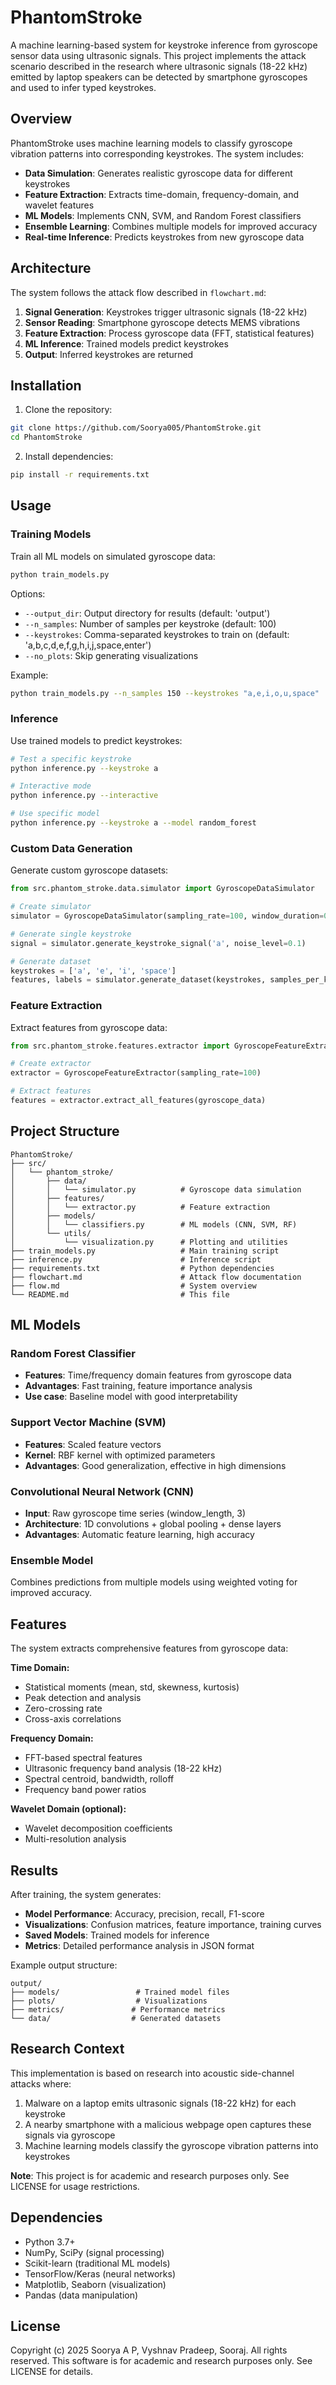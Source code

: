 # PhantomStroke

A machine learning-based system for keystroke inference from gyroscope sensor data using ultrasonic signals. This project implements the attack scenario described in the research where ultrasonic signals (18-22 kHz) emitted by laptop speakers can be detected by smartphone gyroscopes and used to infer typed keystrokes.

## Overview

PhantomStroke uses machine learning models to classify gyroscope vibration patterns into corresponding keystrokes. The system includes:

- **Data Simulation**: Generates realistic gyroscope data for different keystrokes
- **Feature Extraction**: Extracts time-domain, frequency-domain, and wavelet features
- **ML Models**: Implements CNN, SVM, and Random Forest classifiers
- **Ensemble Learning**: Combines multiple models for improved accuracy
- **Real-time Inference**: Predicts keystrokes from new gyroscope data

## Architecture

The system follows the attack flow described in `flowchart.md`:

1. **Signal Generation**: Keystrokes trigger ultrasonic signals (18-22 kHz)
2. **Sensor Reading**: Smartphone gyroscope detects MEMS vibrations
3. **Feature Extraction**: Process gyroscope data (FFT, statistical features)
4. **ML Inference**: Trained models predict keystrokes
5. **Output**: Inferred keystrokes are returned

## Installation

1. Clone the repository:
```bash
git clone https://github.com/Soorya005/PhantomStroke.git
cd PhantomStroke
```

2. Install dependencies:
```bash
pip install -r requirements.txt
```

## Usage

### Training Models

Train all ML models on simulated gyroscope data:

```bash
python train_models.py
```

Options:
- `--output_dir`: Output directory for results (default: 'output')
- `--n_samples`: Number of samples per keystroke (default: 100)
- `--keystrokes`: Comma-separated keystrokes to train on (default: 'a,b,c,d,e,f,g,h,i,j,space,enter')
- `--no_plots`: Skip generating visualizations

Example:
```bash
python train_models.py --n_samples 150 --keystrokes "a,e,i,o,u,space"
```

### Inference

Use trained models to predict keystrokes:

```bash
# Test a specific keystroke
python inference.py --keystroke a

# Interactive mode
python inference.py --interactive

# Use specific model
python inference.py --keystroke a --model random_forest
```

### Custom Data Generation

Generate custom gyroscope datasets:

```python
from src.phantom_stroke.data.simulator import GyroscopeDataSimulator

# Create simulator
simulator = GyroscopeDataSimulator(sampling_rate=100, window_duration=0.2)

# Generate single keystroke
signal = simulator.generate_keystroke_signal('a', noise_level=0.1)

# Generate dataset
keystrokes = ['a', 'e', 'i', 'space']
features, labels = simulator.generate_dataset(keystrokes, samples_per_key=50)
```

### Feature Extraction

Extract features from gyroscope data:

```python
from src.phantom_stroke.features.extractor import GyroscopeFeatureExtractor

# Create extractor
extractor = GyroscopeFeatureExtractor(sampling_rate=100)

# Extract features
features = extractor.extract_all_features(gyroscope_data)
```

## Project Structure

```
PhantomStroke/
├── src/
│   └── phantom_stroke/
│       ├── data/
│       │   └── simulator.py          # Gyroscope data simulation
│       ├── features/
│       │   └── extractor.py          # Feature extraction
│       ├── models/
│       │   └── classifiers.py        # ML models (CNN, SVM, RF)
│       └── utils/
│           └── visualization.py      # Plotting and utilities
├── train_models.py                   # Main training script
├── inference.py                      # Inference script
├── requirements.txt                  # Python dependencies
├── flowchart.md                      # Attack flow documentation
├── flow.md                           # System overview
└── README.md                         # This file
```

## ML Models

### Random Forest Classifier
- **Features**: Time/frequency domain features from gyroscope data
- **Advantages**: Fast training, feature importance analysis
- **Use case**: Baseline model with good interpretability

### Support Vector Machine (SVM)
- **Features**: Scaled feature vectors
- **Kernel**: RBF kernel with optimized parameters
- **Advantages**: Good generalization, effective in high dimensions

### Convolutional Neural Network (CNN)
- **Input**: Raw gyroscope time series (window_length, 3)
- **Architecture**: 1D convolutions + global pooling + dense layers
- **Advantages**: Automatic feature learning, high accuracy

### Ensemble Model
Combines predictions from multiple models using weighted voting for improved accuracy.

## Features

The system extracts comprehensive features from gyroscope data:

**Time Domain:**
- Statistical moments (mean, std, skewness, kurtosis)
- Peak detection and analysis
- Zero-crossing rate
- Cross-axis correlations

**Frequency Domain:**
- FFT-based spectral features
- Ultrasonic frequency band analysis (18-22 kHz)
- Spectral centroid, bandwidth, rolloff
- Frequency band power ratios

**Wavelet Domain (optional):**
- Wavelet decomposition coefficients
- Multi-resolution analysis

## Results

After training, the system generates:

- **Model Performance**: Accuracy, precision, recall, F1-score
- **Visualizations**: Confusion matrices, feature importance, training curves
- **Saved Models**: Trained models for inference
- **Metrics**: Detailed performance analysis in JSON format

Example output structure:
```
output/
├── models/                 # Trained model files
├── plots/                  # Visualizations
├── metrics/               # Performance metrics
└── data/                  # Generated datasets
```

## Research Context

This implementation is based on research into acoustic side-channel attacks where:

1. Malware on a laptop emits ultrasonic signals (18-22 kHz) for each keystroke
2. A nearby smartphone with a malicious webpage open captures these signals via gyroscope
3. Machine learning models classify the gyroscope vibration patterns into keystrokes

**Note**: This project is for academic and research purposes only. See LICENSE for usage restrictions.

## Dependencies

- Python 3.7+
- NumPy, SciPy (signal processing)
- Scikit-learn (traditional ML models)
- TensorFlow/Keras (neural networks)
- Matplotlib, Seaborn (visualization)
- Pandas (data manipulation)

## License

Copyright (c) 2025 Soorya A P, Vyshnav Pradeep, Sooraj. All rights reserved.
This software is for academic and research purposes only. See LICENSE for details.
